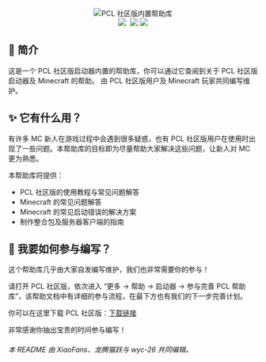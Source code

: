 <div align="center"><img src="https://img.z0z0r4.top/local/2022/07/10/1/PCL2HELP.png" alt="PCL 社区版内置帮助库"/></div>
<div align="center"><img src="https://img.shields.io/github/stars/LTCatt/PCL2Help">&nbsp; <img src="https://img.shields.io/github/forks/LTCatt/PCL2Help?color=%23f8e71c">&nbsp;<img src="https://img.shields.io/github/issues/LTCatt/PCL2Help?color=%237ed321"></div>



## 💎 简介

这是一个 PCL 社区版启动器内置的帮助库，你可以通过它查阅到关于 PCL 社区版启动器及 Minecraft 的帮助。 由 PCL 社区版用户及 Minecraft 玩家共同编写维护。

## ✨ 它有什么用？

有许多 MC 新人在游戏过程中会遇到很多疑惑，也有 PCL 社区版用户在使用时出现了一些问题。本帮助库的目标即为尽量帮助大家解决这些问题，让新人对 MC 更为熟悉。

本帮助库将提供： 

- PCL 社区版的使用教程与常见问题解答
- Minecraft 的常见问题解答
- Minecraft 的常见启动错误的解决方案
- 制作整合包及服务器客户端的指南

## 🎨 我要如何参与编写？

这个帮助库几乎由大家自发编写维护，我们也非常需要你的参与！

请打开 PCL 社区版，依次进入 “更多 → 帮助 → 启动器 → 参与完善 PCL 帮助库”，该帮助文档中有详细的参与流程，在最下方也有我们的下一步完善计划。

你可以在这里下载 PCL 社区版：[下载链接](https://github.com/PCL-Community/PCL2-CE/releases)

非常感谢你抽出宝贵的时间参与编写！

###### 本 README 由 XiaoFans、龙腾猫跃与 wyc-26 共同编辑。
